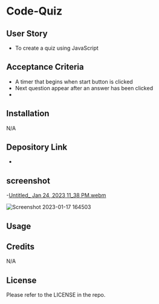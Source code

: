 
# Code-Quiz


## User Story
- To create a quiz using JavaScript

## Acceptance Criteria
- A timer that begins when start button is clicked
- Next question appear after an answer has been clicked
- 

## Installation

N/A

## Depository Link 
-

## screenshot
-[Untitled_ Jan 24, 2023 11_38 PM.webm](https://user-images.githubusercontent.com/117079336/214445188-4b873cef-8437-4bdb-b1fe-a35d5526933a.webm)

![Screenshot 2023-01-17 164503](https://user-images.githubusercontent.com/117079336/214445668-80344774-a59c-41bf-9f88-bffde63dc330.png)




## Usage


## Credits

N/A

## License

Please refer to the LICENSE in the repo.
